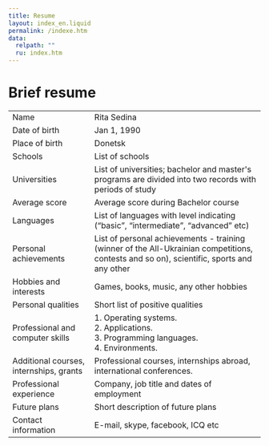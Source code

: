 ```yaml
---
title: Resume
layout: index_en.liquid
permalink: /indexe.htm
data:
  relpath: ""
  ru: index.htm
---
```

# Brief resume

<table>
<tr>
  <td>Name</td>
  <td>Rita Sedina</td>
</tr>
</tr>
<tr>
  <td>Date of birth</td>
  <td>Jan 1, 1990</td>
</tr>
<tr>
  <td>Place of birth</td>
  <td>Donetsk</td>
</tr>
<tr>
  <td>Schools</td>
  <td>List of schools</td>
</tr>
<tr>
  <td>Universities</td>
  <td>List of universities; bachelor and master's programs are divided into two records with periods of study</td>
</tr>
<tr>
  <td>Average score</td>
  <td>Average score during Bachelor course</td>
</tr>
<tr>
  <td>Languages</td>
  <td>List of languages with level indicating (<q>basic</q>, <q>intermediate</q>, <q>advanced</q> etc)</td>
</tr>
<tr>
  <td>Personal achievements</td>
  <td>List of personal achievements - training (winner of the All-Ukrainian competitions, contests and so on), scientific, sports and any other</td>
</tr>
<tr>
  <td>Hobbies and interests</td>
  <td>Games, books, music, any other hobbies</td>
</tr>
<tr>
  <td>Personal qualities</td>
  <td>Short list of positive qualities</td>
</tr>
<tr>
  <td>Professional and computer skills</td>
  <td>1. Operating systems.<br>2. Applications.<br>3. Programming languages.<br>4. Environments. </td>
</tr>
<tr>
  <td>Additional courses, internships, grants</td>
  <td>Professional courses, internships abroad, international conferences.</td>
</tr>
<tr>
  <td>Professional experience</td>
  <td>Company, job title and dates of employment</td>
</tr>
<tr>
  <td>Future plans</td>
  <td>Short description of future plans</td>
</tr>
<tr>
  <td>Contact information</td>
  <td>E-mail, skype, facebook, ICQ etc</td>
</tr>
</table>
